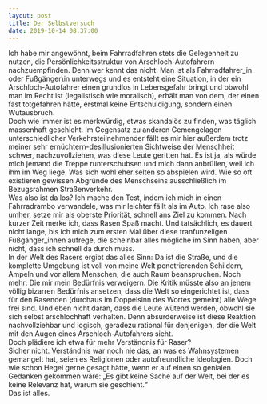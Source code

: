 ```yaml
---
layout: post
title: Der Selbstversuch
date: 2019-10-14 08:37:00
---
```


Ich habe mir angewöhnt, beim Fahrradfahren stets die Gelegenheit zu nutzen, die Persönlichkeitsstruktur von Arschloch-Autofahrern nachzuempfinden. Denn wer kennt das nicht: Man ist als Fahrradfahrer\_in oder Fußgänger\in unterwegs und es entsteht eine Situation, in der ein Arschloch-Autofahrer einen grundlos in Lebensgefahr bringt und obwohl man im Recht ist (legalistisch wie moralisch), erhält man von dem, der einen fast totgefahren hätte, erstmal keine Entschuldigung, sondern einen Wutausbruch. <br>
Doch wie immer ist es merkwürdig, etwas skandalös zu finden, was täglich massenhaft geschieht.
Im Gegensatz zu anderen Gemengelagen unterschiedlicher Verkehrsteilnehmender fällt es mir hier außerdem trotz meiner sehr ernüchtern-desillusionierten Sichtweise der Menschheit schwer, nachzuvollziehen, was diese Leute geritten hat. Es ist ja, als würde mich jemand die Treppe runterschubsen und mich dann anbrüllen, weil ich ihm im Weg liege. Was sich wohl eher selten so abspielen wird. Wie so oft existieren gewissen Abgründe des Menschseins ausschließlich im Bezugsrahmen Straßenverkehr.<br>
Was also ist da los? Ich mache den Test, indem ich mich in einen Fahrradrambo verwandele, was mir leichter fällt als im Auto. Ich rase also umher, setze mir als oberste Priorität, schnell ans Ziel zu kommen. Nach kurzer Zeit merke ich, dass Rasen Spaß macht. Und tatsächlich, es dauert nicht lange, bis ich mich zum ersten Mal über diese tranfunzeligen Fußgänger_innen aufrege, die scheinbar alles mögliche im Sinn haben, aber nicht, dass ich schnell da durch muss.<br>
In der Welt des Rasers ergibt das alles Sinn: Da ist die Straße, und die komplette Umgebung ist voll von meine Welt penetrierenden Schildern, Ampeln und vor allem Menschen, die auch Raum beanspruchen. Noch mehr: Die mir mein Bedürfnis verweigern. Die Kritik müsste also an jenem völlig bizarren Bedürfnis ansetzen, dass die Welt so eingerichtet ist, dass für den Rasenden (durchaus im Doppelsinn des Wortes gemeint) alle Wege frei sind. Und eben nicht daran, dass die Leute wütend werden, obwohl sie sich selbst arschlochhaft verhalten. Denn absurderweise ist diese Reaktion nachvollziehbar und logisch, geradezu rational für denjenigen, der die Welt mit den Augen eines Arschloch-Autofahrers sieht.<br>
Doch plädiere ich etwa für mehr Verständnis für Raser?<br>
Sicher nicht. Verständnis war noch nie das, an was es Wahnsystemen gemangelt hat, seien es Religionen oder autofreundliche Ideologien. Doch wie schon Hegel gerne gesagt hätte, wenn er auf einen so genialen Gedanken gekommen wäre: „Es gibt keine Sache auf der Welt, bei der es keine Relevanz hat, warum sie geschieht.“<br>
Das ist alles.
